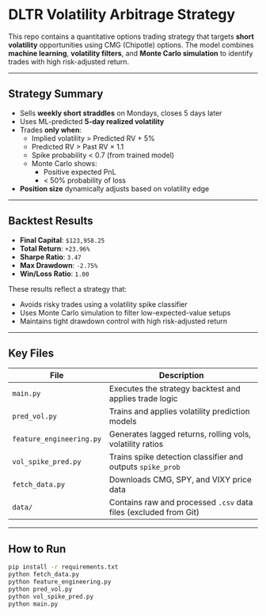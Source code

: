 #  DLTR Volatility Arbitrage Strategy

This repo contains a quantitative options trading strategy that targets **short volatility** opportunities using CMG (Chipotle) options. The model combines **machine learning**, **volatility filters**, and **Monte Carlo simulation** to identify trades with high risk-adjusted return.

---

##  Strategy Summary

- Sells **weekly short straddles** on Mondays, closes 5 days later
- Uses ML-predicted **5-day realized volatility**
- Trades **only when**:
  - Implied volatility > Predicted RV + 5%
  - Predicted RV > Past RV × 1.1
  - Spike probability < 0.7 (from trained model)
  - Monte Carlo shows:
    - Positive expected PnL
    - < 50% probability of loss
- **Position size** dynamically adjusts based on volatility edge

---

##  Backtest Results 

- **Final Capital**: `$123,958.25`
- **Total Return**: `+23.96%`
- **Sharpe Ratio**: `3.47`
- **Max Drawdown**: `-2.75%`
- **Win/Loss Ratio**: `1.00`

These results reflect a strategy that:
- Avoids risky trades using a volatility spike classifier
- Uses Monte Carlo simulation to filter low-expected-value setups
- Maintains tight drawdown control with high risk-adjusted return

---

##  Key Files

| File | Description |
|------|-------------|
| `main.py` | Executes the strategy backtest and applies trade logic |
| `pred_vol.py` | Trains and applies volatility prediction models |
| `feature_engineering.py` | Generates lagged returns, rolling vols, volatility ratios |
| `vol_spike_pred.py` | Trains spike detection classifier and outputs `spike_prob` |
| `fetch_data.py` | Downloads CMG, SPY, and VIXY price data |
| `data/` | Contains raw and processed `.csv` data files (excluded from Git) |

---

##  How to Run

```bash
pip install -r requirements.txt
python fetch_data.py
python feature_engineering.py
python pred_vol.py
python vol_spike_pred.py
python main.py
